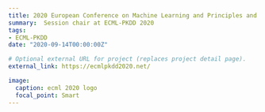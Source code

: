 ```yaml
---
title: 2020 European Conference on Machine Learning and Principles and Practice of Knowledge Discovery in Databases (ECML-PKDD) 
summary:  Session chair at ECML-PKDD 2020
tags:
- ECML-PKDD
date: "2020-09-14T00:00:00Z"

# Optional external URL for project (replaces project detail page).
external_link: https://ecmlpkdd2020.net/

image:
  caption: ecml 2020 logo
  focal_point: Smart
---
```

